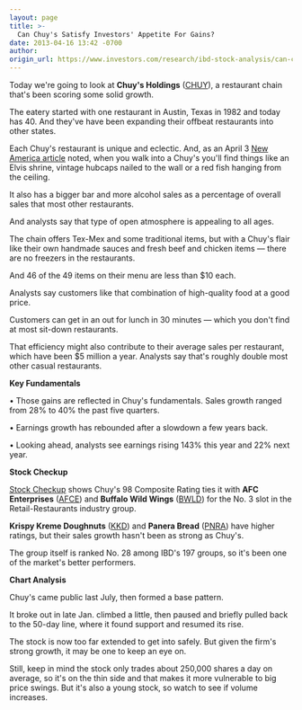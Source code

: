 ```yaml
---
layout: page
title: >-
  Can Chuy's Satisfy Investors' Appetite For Gains?
date: 2013-04-16 13:42 -0700
author: 
origin_url: https://www.investors.com/research/ibd-stock-analysis/can-chuys-satisfy-investors-appetite-for-gains/
---
```





  

Today we're going to look at **Chuy's Holdings** ([CHUY](https://research.investors.com/quote.aspx?symbol=CHUY)), a restaurant chain that's been scoring some solid growth.

  

The eatery started with one restaurant in Austin, Texas in 1982 and today has 40. And they've have been expanding their offbeat restaurants into other states.

  

Each Chuy's restaurant is unique and eclectic. And, as an April 3 [New America article](http://news.investors.com/business-the-new-america/040213-650058-chuys-tex-mex-restaurant-beyond-texas.htm) noted, when you walk into a Chuy's you'll find things like an Elvis shrine, vintage hubcaps nailed to the wall or a red fish hanging from the ceiling.

  

It also has a bigger bar and more alcohol sales as a percentage of overall sales that most other restaurants. 

  

And analysts say that type of open atmosphere is appealing to all ages.

  

The chain offers Tex-Mex and some traditional items, but with a Chuy's flair like their own handmade sauces and fresh beef and chicken items — there are no freezers in the restaurants. 

  

And 46 of the 49 items on their menu are less than $10 each. 

  

Analysts say customers like that combination of high-quality food at a good price. 

  

Customers can get in an out for lunch in 30 minutes — which you don't find at most sit-down restaurants. 

  

That efficiency might also contribute to their average sales per restaurant, which have been $5 million a year. Analysts say that's roughly double most other casual restaurants. 

  

**Key Fundamentals**

  

• Those gains are reflected in Chuy's fundamentals. Sales growth ranged from 28% to 40% the past five quarters. 

  

• Earnings growth has rebounded after a slowdown a few years back.

  

• Looking ahead, analysts see earnings rising 143% this year and 22% next year. 

  

**Stock Checkup**

  

[Stock Checkup](http://research.investors.com/stock-checkup/nasdaq-chuys-holdings-inc-chuy.aspx) shows Chuy's 98 Composite Rating ties it with **AFC Enterprises** ([AFCE](https://research.investors.com/quote.aspx?symbol=AFCE)) and **Buffalo Wild Wings** ([BWLD](https://research.investors.com/quote.aspx?symbol=BWLD)) for the No. 3 slot in the Retail-Restaurants industry group.

  

**Krispy Kreme Doughnuts** ([KKD](https://research.investors.com/quote.aspx?symbol=KKD)) and **Panera Bread** ([PNRA](https://research.investors.com/quote.aspx?symbol=PNRA)) have higher ratings, but their sales growth hasn't been as strong as Chuy's.

  

The group itself is ranked No. 28 among IBD's 197 groups, so it's been one of the market's better performers.

  

**Chart Analysis**

  

Chuy's came public last July, then formed a base pattern.

  

It broke out in late Jan. climbed a little, then paused and briefly pulled back to the 50-day line, where it found support and resumed its rise.

  

The stock is now too far extended to get into safely. But given the firm's strong growth, it may be one to keep an eye on.

  

Still, keep in mind the stock only trades about 250,000 shares a day on average, so it's on the thin side and that makes it more vulnerable to big price swings. But it's also a young stock, so watch to see if volume increases.





